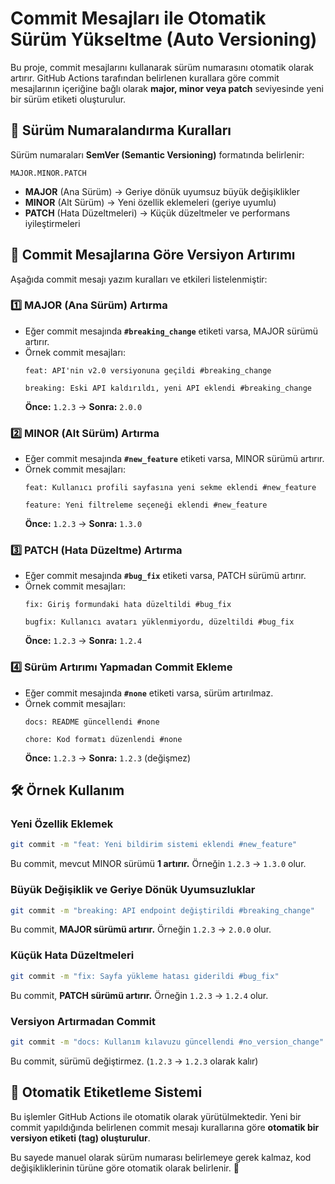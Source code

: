 # Commit Mesajları ile Otomatik Sürüm Yükseltme (Auto Versioning)

Bu proje, commit mesajlarını kullanarak sürüm numarasını otomatik olarak artırır. GitHub Actions tarafından belirlenen kurallara göre commit mesajlarının içeriğine bağlı olarak **major, minor veya patch** seviyesinde yeni bir sürüm etiketi oluşturulur.

## 🚀 Sürüm Numaralandırma Kuralları

Sürüm numaraları **SemVer (Semantic Versioning)** formatında belirlenir:

```
MAJOR.MINOR.PATCH
```


- **MAJOR** (Ana Sürüm) → Geriye dönük uyumsuz büyük değişiklikler
- **MINOR** (Alt Sürüm) → Yeni özellik eklemeleri (geriye uyumlu)
- **PATCH** (Hata Düzeltmeleri) → Küçük düzeltmeler ve performans iyileştirmeleri

## 📌 Commit Mesajlarına Göre Versiyon Artırımı

Aşağıda commit mesajı yazım kuralları ve etkileri listelenmiştir:

### 1️⃣ **MAJOR (Ana Sürüm) Artırma**

- Eğer commit mesajında **`#breaking_change`** etiketi varsa, MAJOR sürümü artırır.
- Örnek commit mesajları:
  ```
  feat: API'nin v2.0 versiyonuna geçildi #breaking_change
  ```
  ```
  breaking: Eski API kaldırıldı, yeni API eklendi #breaking_change
  ```
  **Önce:** `1.2.3` → **Sonra:** `2.0.0`

### 2️⃣ **MINOR (Alt Sürüm) Artırma**

- Eğer commit mesajında **`#new_feature`** etiketi varsa, MINOR sürümü artırır.
- Örnek commit mesajları:
  ```
  feat: Kullanıcı profili sayfasına yeni sekme eklendi #new_feature
  ```
  ```
  feature: Yeni filtreleme seçeneği eklendi #new_feature
  ```
  **Önce:** `1.2.3` → **Sonra:** `1.3.0`

### 3️⃣ **PATCH (Hata Düzeltme) Artırma**

- Eğer commit mesajında **`#bug_fix`** etiketi varsa, PATCH sürümü artırır.
- Örnek commit mesajları:
  ```
  fix: Giriş formundaki hata düzeltildi #bug_fix
  ```
  ```
  bugfix: Kullanıcı avatarı yüklenmiyordu, düzeltildi #bug_fix
  ```
  **Önce:** `1.2.3` → **Sonra:** `1.2.4`

### 4️⃣ **Sürüm Artırımı Yapmadan Commit Ekleme**

- Eğer commit mesajında **`#none`** etiketi varsa, sürüm artırılmaz.
- Örnek commit mesajları:
  ```
  docs: README güncellendi #none
  ```
  ```
  chore: Kod formatı düzenlendi #none
  ```
  **Önce:** `1.2.3` → **Sonra:** `1.2.3` (değişmez)

## 🛠 Örnek Kullanım

### Yeni Özellik Eklemek

```bash
git commit -m "feat: Yeni bildirim sistemi eklendi #new_feature"
```

Bu commit, mevcut MINOR sürümü **1 artırır.** Örneğin `1.2.3` → `1.3.0` olur.

### Büyük Değişiklik ve Geriye Dönük Uyumsuzluklar

```bash
git commit -m "breaking: API endpoint değiştirildi #breaking_change"
```

Bu commit, **MAJOR sürümü artırır.** Örneğin `1.2.3` → `2.0.0` olur.

### Küçük Hata Düzeltmeleri

```bash
git commit -m "fix: Sayfa yükleme hatası giderildi #bug_fix"
```

Bu commit, **PATCH sürümü artırır.** Örneğin `1.2.3` → `1.2.4` olur.

### Versiyon Artırmadan Commit

```bash
git commit -m "docs: Kullanım kılavuzu güncellendi #no_version_change"
```

Bu commit, sürümü değiştirmez. (`1.2.3` → `1.2.3` olarak kalır)

## 🎯 Otomatik Etiketleme Sistemi

Bu işlemler GitHub Actions ile otomatik olarak yürütülmektedir. Yeni bir commit yapıldığında belirlenen commit mesajı kurallarına göre **otomatik bir versiyon etiketi (tag) oluşturulur**.

Bu sayede manuel olarak sürüm numarası belirlemeye gerek kalmaz, kod değişikliklerinin türüne göre otomatik olarak belirlenir. 🚀
